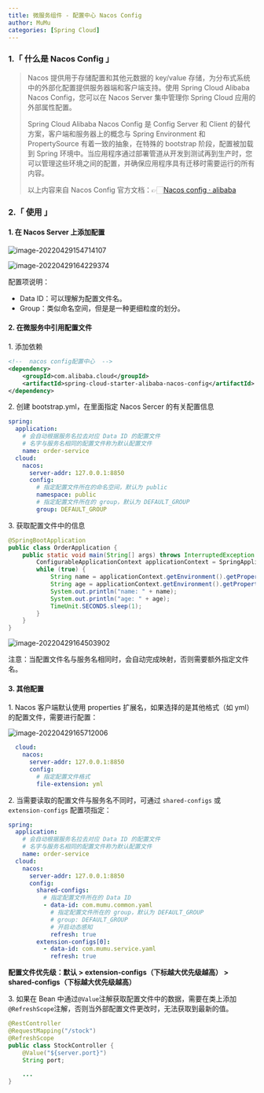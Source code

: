 ```yaml
---
title: 微服务组件 - 配置中心 Nacos Config
author: MuMu
categories: [Spring Cloud]
---
```


### 1.「 什么是 Nacos Config 」

> Nacos 提供用于存储配置和其他元数据的 key/value 存储，为分布式系统中的外部化配置提供服务器端和客户端支持。使用 Spring Cloud Alibaba Nacos Config，您可以在 Nacos Server 集中管理你 Spring Cloud 应用的外部属性配置。
>
> Spring Cloud Alibaba Nacos Config 是 Config Server 和 Client 的替代方案，客户端和服务器上的概念与 Spring Environment 和 PropertySource 有着一致的抽象，在特殊的 bootstrap 阶段，配置被加载到 Spring 环境中。当应用程序通过部署管道从开发到测试再到生产时，您可以管理这些环境之间的配置，并确保应用程序具有迁移时需要运行的所有内容。
>
> 以上内容来自 Nacos Config 官方文档：👉🏻[Nacos config · alibaba](https://github.com/alibaba/spring-cloud-alibaba/wiki/Nacos-config)

### 2.「 使用 」

#### 1\. 在 Nacos Server 上添加配置

![image-20220429154714107](https://blog.caowei.xyz/blog/202204291547301.png)

![image-20220429164229374](https://blog.caowei.xyz/blog/202204291642499.png)

配置项说明：

+ Data ID：可以理解为配置文件名。
+ Group：类似命名空间，但是是一种更细粒度的划分。

#### 2\. 在微服务中引用配置文件

1\. 添加依赖

```xml
<!--  nacos config配置中心  -->
<dependency>
    <groupId>com.alibaba.cloud</groupId>
    <artifactId>spring-cloud-starter-alibaba-nacos-config</artifactId>
</dependency>
```

2\. 创建 bootstrap.yml，在里面指定 Nacos Sercer 的有关配置信息

```yml
spring:
  application:
    # 会自动根据服务名拉去对应 Data ID 的配置文件
    # 名字与服务名相同的配置文件称为默认配置文件
    name: order-service
  cloud:
    nacos:
      server-addr: 127.0.0.1:8850
      config:
        # 指定配置文件所在的命名空间，默认为 public
        namespace: public
        # 指定配置文件所在的 group，默认为 DEFAULT_GROUP
        group: DEFAULT_GROUP
```

3\. 获取配置文件中的信息

```java
@SpringBootApplication
public class OrderApplication {
    public static void main(String[] args) throws InterruptedException {
        ConfigurableApplicationContext applicationContext = SpringApplication.run(OrderApplication.class, args);
        while (true) {
            String name = applicationContext.getEnvironment().getProperty("user.name");
            String age = applicationContext.getEnvironment().getProperty("user.age");
            System.out.println("name: " + name);
            System.out.println("age: " + age);
            TimeUnit.SECONDS.sleep(1);
        }
    }
}
```

![image-20220429164503902](https://blog.caowei.xyz/blog/202204291645068.png)

注意：当配置文件名与服务名相同时，会自动完成映射，否则需要额外指定文件名。

#### 3\. 其他配置

1\. Nacos 客户端默认使用 properties 扩展名，如果选择的是其他格式（如 yml）的配置文件，需要进行配置：

![image-20220429165712006](https://blog.caowei.xyz/blog/202204291657932.png)

```yml
  cloud:
    nacos:
      server-addr: 127.0.0.1:8850
      config:
        # 指定配置文件格式
        file-extension: yml
```

2\. 当需要读取的配置文件与服务名不同时，可通过 `shared-configs` 或 `extension-configs` 配置项指定：

```yml
spring:
  application:
    # 会自动根据服务名拉去对应 Data ID 的配置文件
    # 名字与服务名相同的配置文件称为默认配置文件
    name: order-service
  cloud:
    nacos:
      server-addr: 127.0.0.1:8850
      config:
        shared-configs:
          # 指定配置文件所在的 Data ID
          - data-id: com.mumu.common.yaml
            # 指定配置文件所在的 group，默认为 DEFAULT_GROUP
            # group: DEFAULT_GROUP
            # 开启动态感知
            refresh: true
        extension-configs[0]:
          - data-id: com.mumu.service.yaml
            refresh: true
```

**配置文件优先级：默认 > extension-configs（下标越大优先级越高） > shared-configs（下标越大优先级越高）**

3\. 如果在 Bean 中通过`@Value`注解获取配置文件中的数据，需要在类上添加`@RefreshScope`注解，否则当外部配置文件更改时，无法获取到最新的值。

```java
@RestController
@RequestMapping("/stock")
@RefreshScope
public class StockController {
    @Value("${server.port}")
    String port;

	...
}
```

